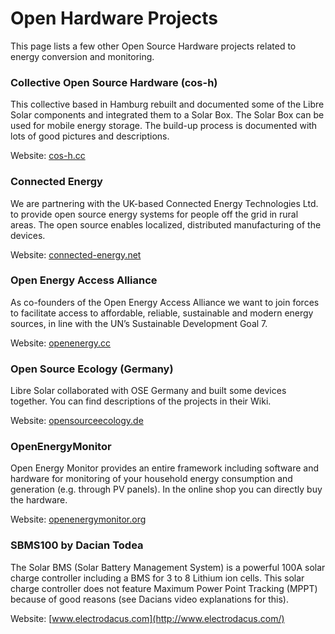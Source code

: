 # Open Hardware Projects

This page lists a few other Open Source Hardware projects related to energy conversion and monitoring.

### Collective Open Source Hardware (cos-h)

This collective based in Hamburg rebuilt and documented some of the Libre Solar components and integrated them to a Solar Box. The Solar Box can be used for mobile energy storage. The build-up process is documented with lots of good pictures and descriptions.

Website: [cos-h.cc](http://cos-h.cc/)

### Connected Energy

We are partnering with the UK-based Connected Energy Technologies Ltd. to provide open source energy systems for people off the grid in rural areas. The open source enables localized, distributed manufacturing of the devices.

Website: [connected-energy.net](https://www.connectedenergy.net/)

### Open Energy Access Alliance

As co-founders of the Open Energy Access Alliance we want to join forces to facilitate access to affordable, reliable, sustainable and modern energy sources, in line with the UN’s Sustainable Development Goal 7.

Website: [openenergy.cc](https://openenergy.cc/)

### Open Source Ecology (Germany)

Libre Solar collaborated with OSE Germany and built some devices together. You can find descriptions of the projects in their Wiki.

Website: [opensourceecology.de](https://opensourceecology.de/)

### OpenEnergyMonitor

Open Energy Monitor provides an entire framework including software and hardware for monitoring of your household energy consumption and generation (e.g. through PV panels). In the online shop you can directly buy the hardware.

Website: [openenergymonitor.org](https://openenergymonitor.org)

### SBMS100 by Dacian Todea

The Solar BMS (Solar Battery Management System) is a powerful 100A solar charge controller including a BMS for 3 to 8 Lithium ion cells. This solar charge controller does not feature Maximum Power Point Tracking (MPPT) because of good reasons (see Dacians video explanations for this).

Website: [www.electrodacus.com](http://www.electrodacus.com/)
